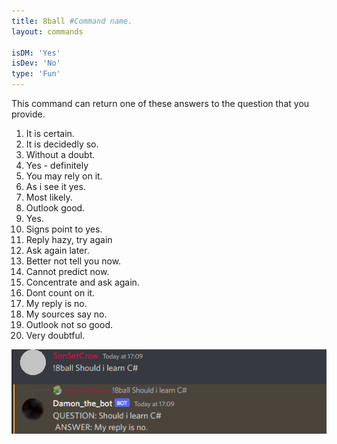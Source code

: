 ```yaml
---
title: 8ball #Command name.
layout: commands

isDM: 'Yes'
isDev: 'No' 
type: 'Fun'
---
```


This command can return one of these answers to the
question that you provide. 

1. It is certain.
2. It is decidedly so.
3. Without a doubt.
4. Yes - definitely
5. You may rely on it.
6. As i see it yes.
7. Most likely.
8. Outlook good.
9. Yes.
10. Signs point to yes.
11. Reply hazy, try again
12. Ask again later. 
13. Better not tell you now.
14. Cannot predict now.
15. Concentrate and ask again.
16. Dont count on it.
17. My reply is no.
18. My sources say no. 
19. Outlook not so good.
20. Very doubtful.

![Example of the command](/assets/Commands/8ball.png "Example of the command")